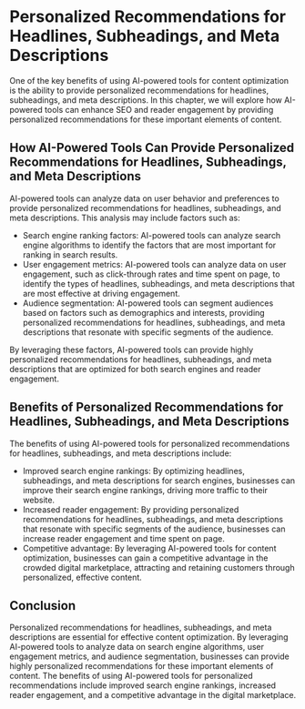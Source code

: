 Personalized Recommendations for Headlines, Subheadings, and Meta Descriptions
======================================================================================================================================

One of the key benefits of using AI-powered tools for content optimization is the ability to provide personalized recommendations for headlines, subheadings, and meta descriptions. In this chapter, we will explore how AI-powered tools can enhance SEO and reader engagement by providing personalized recommendations for these important elements of content.

How AI-Powered Tools Can Provide Personalized Recommendations for Headlines, Subheadings, and Meta Descriptions
---------------------------------------------------------------------------------------------------------------

AI-powered tools can analyze data on user behavior and preferences to provide personalized recommendations for headlines, subheadings, and meta descriptions. This analysis may include factors such as:

* Search engine ranking factors: AI-powered tools can analyze search engine algorithms to identify the factors that are most important for ranking in search results.
* User engagement metrics: AI-powered tools can analyze data on user engagement, such as click-through rates and time spent on page, to identify the types of headlines, subheadings, and meta descriptions that are most effective at driving engagement.
* Audience segmentation: AI-powered tools can segment audiences based on factors such as demographics and interests, providing personalized recommendations for headlines, subheadings, and meta descriptions that resonate with specific segments of the audience.

By leveraging these factors, AI-powered tools can provide highly personalized recommendations for headlines, subheadings, and meta descriptions that are optimized for both search engines and reader engagement.

Benefits of Personalized Recommendations for Headlines, Subheadings, and Meta Descriptions
------------------------------------------------------------------------------------------

The benefits of using AI-powered tools for personalized recommendations for headlines, subheadings, and meta descriptions include:

* Improved search engine rankings: By optimizing headlines, subheadings, and meta descriptions for search engines, businesses can improve their search engine rankings, driving more traffic to their website.
* Increased reader engagement: By providing personalized recommendations for headlines, subheadings, and meta descriptions that resonate with specific segments of the audience, businesses can increase reader engagement and time spent on page.
* Competitive advantage: By leveraging AI-powered tools for content optimization, businesses can gain a competitive advantage in the crowded digital marketplace, attracting and retaining customers through personalized, effective content.

Conclusion
----------

Personalized recommendations for headlines, subheadings, and meta descriptions are essential for effective content optimization. By leveraging AI-powered tools to analyze data on search engine algorithms, user engagement metrics, and audience segmentation, businesses can provide highly personalized recommendations for these important elements of content. The benefits of using AI-powered tools for personalized recommendations include improved search engine rankings, increased reader engagement, and a competitive advantage in the digital marketplace.
